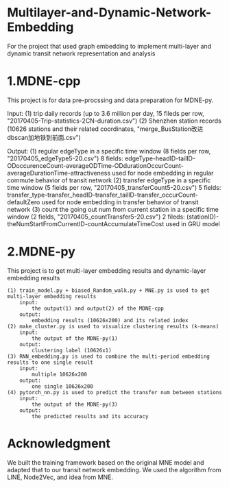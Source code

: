 # Multilayer-and-Dynamic-Network-Embedding
For the project that used graph embedding to implement multi-layer and dynamic transit network representation and analysis

# 1.MDNE-cpp
This project is for data pre-procssing and data preparation for MDNE-py.

Input:
    (1) trip daily records (up to 3.6 million per day, 15 fileds per row, "20170405-Trip-statistics-2CN-duration.csv")
    (2) Shenzhen station records (10626 stations and their related coordinates, "merge_BusStation改进dbscan加地铁到前面.csv")

Output:
    (1) regular edgeType in a specific time window (8 fields per row, "20170405_edgeType5-20.csv")
        8 fields: edgeType-headID-tailID-ODoccurenceCount-averageODTime-ODdurationOccurCount-averageDurationTime-attractiveness
        used for node embedding in regular commute behavior of transit network
    (2) transfer edgeType in a specific time window (5 fields per row, "20170405_transferCount5-20.csv")
        5 fields: transfer_type-transfer_headID-transfer_tailID-transfer_occurCount-defaultZero
        used for node embedding in transfer behavior of transit network
    (3) count the going out num from current station in a specific time window (2 fields, "20170405_countTransfer5-20.csv")
        2 fileds: (stationID)-theNumStartFromCurrentID-countAccumulateTimeCost
        used in GRU model

# 2.MDNE-py
This project is to get multi-layer embedding results and dynamic-layer embedding results

    (1) train_model.py + biased_Random_walk.py + MNE.py is used to get multi-layer embedding results
        input:
            the output(1) and output(2) of the MDNE-cpp
        output:
            embedding results (10626x200) and its related index
    (2) make_cluster.py is used to visualize clustering results (k-means)
        input:
            the output of the MDNE-py(1)
        output:
            clustering label (10626x1)
    (3) RNN_embedding.py is used to combine the multi-period embedding results to one single result
        input:
            multiple 10626x200
        output:
            one single 10626x200
    (4) pytorch_nn.py is used to predict the transfer num between stations
        input:
            the output of the MDNE-py(3)
        output:
            the predicted results and its accuracy      

# Acknowledgment
We built the training framework based on the original MNE model and adapted that to our transit network embedding. We used the algorithm from LINE, Node2Vec, and idea from MNE.

